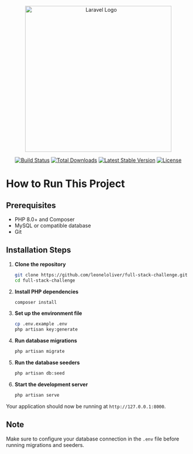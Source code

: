 <p align="center"><a href="https://laravel.com" target="_blank"><img src="https://raw.githubusercontent.com/laravel/art/master/logo-lockup/5%20SVG/2%20CMYK/1%20Full%20Color/laravel-logolockup-cmyk-red.svg" width="400" alt="Laravel Logo"></a></p>

<p align="center">
<a href="https://github.com/laravel/framework/actions"><img src="https://github.com/laravel/framework/workflows/tests/badge.svg" alt="Build Status"></a>
<a href="https://packagist.org/packages/laravel/framework"><img src="https://img.shields.io/packagist/dt/laravel/framework" alt="Total Downloads"></a>
<a href="https://packagist.org/packages/laravel/framework"><img src="https://img.shields.io/packagist/v/laravel/framework" alt="Latest Stable Version"></a>
<a href="https://packagist.org/packages/laravel/framework"><img src="https://img.shields.io/packagist/l/laravel/framework" alt="License"></a>
</p>


# How to Run This Project

## Prerequisites
- PHP 8.0+ and Composer
- MySQL or compatible database
- Git

## Installation Steps

1. **Clone the repository**
   ```bash
   git clone https://github.com/leoneloliver/full-stack-challenge.git
   cd full-stack-challenge
   ```

2. **Install PHP dependencies**
   ```bash
   composer install
   ```

3. **Set up the environment file**
   ```bash
   cp .env.example .env
   php artisan key:generate
   ```

4. **Run database migrations**
   ```bash
   php artisan migrate
   ```

5. **Run the database seeders**
   ```bash
   php artisan db:seed
   ```

6. **Start the development server**
   ```bash
   php artisan serve
   ```

Your application should now be running at `http://127.0.0.1:8000`.

## Note
Make sure to configure your database connection in the `.env` file before running migrations and seeders.
